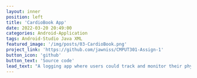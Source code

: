 ```yaml
---
layout: inner
position: left
title: 'CardioBook App'
date: 2022-03-20 20:49:00
categories: Android-Application
tags: Android-Studio Java XML
featured_image: '/img/posts/03-CardioBook.png'
project_link: 'https://github.com/jawniss/CMPUT301-Assign-1'
button_icon: 'github'
button_text: 'Source code'
lead_text: "A logging app where users could track and monitor their physical exercise over a period of time. Users could create a new record for their daily activities, logging data such as the date and duration, as well as any notes. All records could then be viewed, edited, or deleted at any time by the user. The records were stored in the phone's internal storage so that no data was lost between device and app restarts."
---
```

